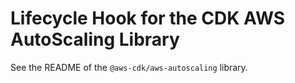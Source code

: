 # Lifecycle Hook for the CDK AWS AutoScaling Library

See the README of the `@aws-cdk/aws-autoscaling` library.
